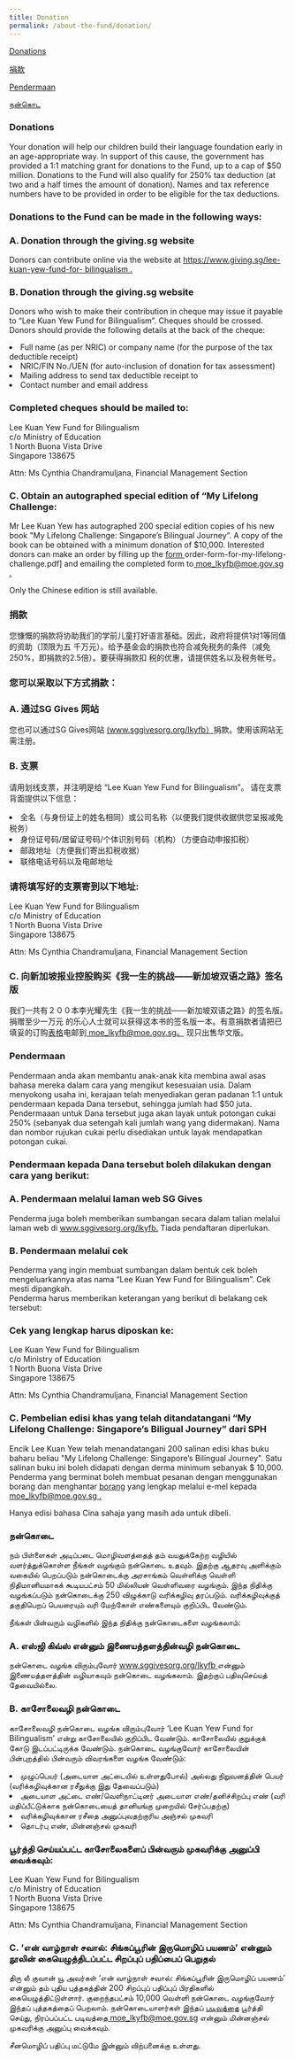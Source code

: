 ```yaml
---
title: Donation
permalink: /about-the-fund/donation/
---
```


<p><a href="#Donations">Donations</a></p>
<p><a href="#捐款">捐款</a></p>
<p><a href="#Pendermaan">Pendermaan</a></p>
<p><a href="#நன்கொட">நன்கொட</a></p>

<h3 id="Donations">Donations</h3>
<html>
<body>
  <p>Your donation will help our children build their language foundation early in an age-appropriate way.
In support of this cause, the government has provided a 1:1 matching grant for donations to the
Fund, up to a cap of $50 million. Donations to the Fund will also qualify for 250% tax deduction (at
two and a half times the amount of donation). Names and tax reference numbers have to be
provided in order to be eligible for the tax deductions.</p>
  <h3>Donations to the Fund can be made in the following ways:</h3>
  <h3>A. Donation through the giving.sg website</h3>
  <p>Donors can contribute online via the website at <a href="https://www.giving.sg/lee-kuan-yew-fund-for-
bilingualism .">https://www.giving.sg/lee-kuan-yew-fund-for-
bilingualism .</a></p>
  <h3>B. Donation through the giving.sg website</h3>
  <p>Donors who wish to make their contribution in cheque may issue it payable to “Lee Kuan Yew Fund
for Bilingualism”. Cheques should be crossed.  Donors should provide the following details at the
back of the cheque:
    <li>Full name (as per NRIC) or company name (for the purpose of the tax deductible receipt)</li>
   <li>NRIC/FIN No./UEN (for auto-inclusion of donation for tax assessment)</li>
   <li>Mailing address to send tax deductible receipt to</li>
   <li>Contact number and email address</li>
  </p>
  <h3>Completed cheques should be mailed to:</h3>
  Lee Kuan Yew Fund for Bilingualism <br/>
  c/o Ministry of Education  <br/>
  1 North Buona Vista Drive  <br/>
  Singapore 138675 <br/>
  <p>Attn: Ms Cynthia Chandramuljana, Financial Management Section</p>
  <h3>C. Obtain an autographed special edition of “My Lifelong Challenge:</h3>
  <p>Mr Lee Kuan Yew has autographed 200 special edition copies of his new book &quot;My Lifelong
Challenge: Singapore’s Bilingual Journey”. A copy of the book can be obtained with a minimum donation of $10,000. Interested donors can make an order by filling up the <a href="form ">form </a>order-form-for-my-lifelong-challenge.pdf] and emailing the completed form to<a href="mailto:moe_lkyfb@moe.gov.sg "> moe_lkyfb@moe.gov.sg .</a></p>
  <p>Only the Chinese edition is still available.</p>
  <h3 id="捐款">捐款</h3>
  <p>您慷慨的捐款将协助我们的学前儿童打好语言基础。因此，政府将提供1对1等同值的资助（顶限为五
千万元）。给予基金会的捐款也符合减免税务的条件（减免250%，即捐款的2.5倍）。要获得捐款扣
税的优惠，请提供姓名以及税务帐号。</p>
  <h3>您可以采取以下方式捐款：</h3>
  <h3>A. 通过SG Gives 网站</h3>
  <p>您也可以通过SG Gives网站 <a href="www.sggivesorg.org/lkyfb">(www.sggivesorg.org/lkyfb）</a>捐款。使用该网站无需注册。</p>
  <h3>B. 支票</h3>
  <p>请用划线支票，并注明是给 “Lee Kuan Yew Fund for Bilingualism”。
请在支票背面提供以下信息：
    <li>全名（与身份证上的姓名相同）或公司名称（以便我们提供收据供您呈报减免税务）</li>
  <li>身份证号码/居留证号码/个体识别号码（机构）（方便自动申报扣税）</li>
     <li>邮政地址（方便我们寄出扣税收据）</li>
  <li>联络电话号码以及电邮地址</li>
  </p>
  <h3>请将填写好的支票寄到以下地址:</h3>
  Lee Kuan Yew Fund for Bilingualism <br/>
  c/o Ministry of Education  <br/>
  1 North Buona Vista Drive  <br/>
  Singapore 138675 <br/>
  <p>Attn: Ms Cynthia Chandramuljana, Financial Management Section</p>
   <h3>C. 向新加坡报业控股购买《我一生的挑战——新加坡双语之路》签名版</h3>
  <p>我们一共有２００本李光耀先生《我一生的挑战——新加坡双语之路》的签名版。捐赠至少一万元
    的乐心人士就可以获得这本书的签名版一本。有意捐款者请把已填妥的订购<a href="表格">表格</a>电邮到<a href="moe_lkyfb@moe.gov.sg">
    moe_lkyfb@moe.gov.sg。</a> 现只出售华文版。</p>
  <h3 id="Pendermaan">Pendermaan</h3>
  <p>Pendermaan anda akan membantu anak-anak kita membina awal asas bahasa mereka dalam cara
yang mengikut kesesuaian usia. Dalam menyokong usaha ini, kerajaan telah menyediakan geran
padanan 1:1 untuk pendermaan kepada Dana tersebut, sehingga jumlah had $50 juta.
Pendermaaan untuk Dana tersebut juga akan layak untuk potongan cukai 250% (sebanyak dua
setengah kali jumlah wang yang didermakan). Nama dan nombor rujukan cukai perlu disediakan
untuk layak mendapatkan potongan cukai.</p>
  <h3>Pendermaan kepada Dana tersebut boleh dilakukan dengan cara yang berikut:</h3>
  <h3>A. Pendermaan melalui laman web SG Gives</h3>
  <p>Penderma juga boleh memberikan sumbangan secara dalam talian melalui laman web
    di <a href="www.sggivesorg.org/lkyfb">www.sggivesorg.org/lkyfb.</a> Tiada pendaftaran diperlukan.</p>
  <h3>B. Pendermaan melalui cek</h3>
  <p>Penderma yang ingin membuat sumbangan dalam bentuk cek boleh mengeluarkannya atas nama
“Lee Kuan Yew Fund for Bilingualism”. Cek mesti dipangkah.<br/>
Penderma harus memberikan keterangan yang berikut di belakang cek tersebut:</p>
  <h3>Cek yang lengkap harus diposkan ke:</h3>
  Lee Kuan Yew Fund for Bilingualism <br/>
  c/o Ministry of Education  <br/>
  1 North Buona Vista Drive  <br/>
  Singapore 138675 <br/>
  <p>Attn: Ms Cynthia Chandramuljana, Financial Management Section</p>
  <h3>C. Pembelian edisi khas yang telah ditandatangani “My Lifelong Challenge: Singapore’s
Biligual Journey” dari SPH</h3>
  <p>Encik Lee Kuan Yew telah menandatangani 200 salinan edisi khas buku baharu beliau &quot;My
Lifelong Challenge: Singapore’s Bilingual Journey&quot;.  Satu salinan buku ini boleh didapati dengan
derma minimum sebanyak $ 10,000. Penderma yang berminat boleh membuat pesanan dengan
    menggunakan borang dan menghantar <a href="borang">borang</a> yang lengkap  melalui e-mel
kepada <a href="mailto:moe_lkyfb@moe.gov.sg "> moe_lkyfb@moe.gov.sg .</a></p>
  <p>Hanya edisi bahasa Cina sahaja yang masih ada untuk dibeli.</p>
  <h3 id="நன்கொட">நன்கொடை</h3>
  <p>நம் பிள்ளைகள் அடிப்படை மொழிவளத்தைத் தம் வயதுக்கேற்ற வழியில் வளர்த்துக்கொள்ள நீங்கள்
வழங்கும் நன்கொடை உதவும். இதற்கு ஆதரவு அளிக்கும் வகையில் பெறப்படும் நன்கொடைக்கு
அரசாங்கம் வெள்ளிக்கு வெள்ளி நிதிமானியமாகக் கூடியபட்சம் 50 மில்லியன் வெள்ளிவரை வழங்கும்.
இந்த நிதிக்கு வழங்கப்படும் நன்கொடைக்கு 250 விழுக்காடு வரிக்கழிவு தரப்படும். வரிக்கழிவுக்குத்
தகுதிபெறப் பெயரையும் வரி மேற்கோள் எண்களையும் குறிப்பிட வேண்டும்.</p>
  <p>நீங்கள் பின்வரும் வழிகளில் இந்த நிதிக்கு நன்கொடைகளை வழங்கலாம்:</p>
  <h3>A. எஸ்ஜி கிவ்ஸ் என்னும் இணையத்தளத்தின்வழி நன்கொடை</h3>
  <p>நன்கொடை வழங்க விரும்புவோர் <a href="www.sggivesorg.org/lkyfb">www.sggivesorg.org/lkyfb </a>என்னும் இணையத்தளத்தின் வழியாகவும் நன்கொடை வழங்கலாம். இதற்குப் பதிவுசெய்யத் தேவையில்லை.</p>
  <h3>B. காசோலைவழி நன்கொடை</h3>
  <p>காசோலைவழி நன்கொடை வழங்க விரும்புவோர் ‘Lee Kuan Yew Fund for Bilingualism’ என்று
காசோலையில் குறிப்பிட வேண்டும். காசோலையில் குறுக்குக் கோடு இடப்பட்டிருக்க வேண்டும்.
நன்கொடை வழங்குவோர் காசோலையின் பின்புறத்தில் பின்வரும் விவரங்களை வழங்க வேண்டும்:
    <li>முழுப்பெயர் (அடையாள அட்டையில் உள்ளதுபோல்) அல்லது நிறுவனத்தின் பெயர்
(வரிக்கழிவுக்கான ரசீதுக்கு இது தேவைப்படும்)</li>
     <li>அடையாள அட்டை எண்/வெளிநாட்டினர் அடையாள எண்/தனிச்சிறப்பு எண் (வரி மதிப்பீட்டுக்காக
நன்கொடையைத் தானியங்கு முறையில் சேர்ப்பதற்கு)</li>
     <li>வரிக்கழிவுக்கான ரசீதை அனுப்புவதற்குரிய அஞ்சல் முகவரி</li>
    <li>தொடர்பு எண், மின்னஞ்சல் முகவரி</li>
  </p>
  <h3>பூர்த்தி செய்யப்பட்ட காசோலைகளைப் பின்வரும் முகவரிக்கு அனுப்பி வைக்கவும்:</h3>
  Lee Kuan Yew Fund for Bilingualism <br/>
  c/o Ministry of Education  <br/>
  1 North Buona Vista Drive  <br/>
  Singapore 138675 <br/>
  <p>Attn: Ms Cynthia Chandramuljana, Financial Management Section</p>
  <h3>C. ‘என் வாழ்நாள் சவால்: சிங்கப்பூரின் இருமொழிப் பயணம்’ என்னும் நூலின் கையெழுத்திடப்பட்ட
சிறப்புப் பதிப்பைப் பெறுதல்</h3>
  <p>திரு லீ குவான் யூ அவர்கள் ‘என் வாழ்நாள் சவால்: சிங்கப்பூரின் இருமொழிப் பயணம்’ என்னும் தம் புதிய
புத்தகத்தின் 200 சிறப்புப் பதிப்புப் பிரதிகளில் கையெழுத்திட்டுள்ளார். குறைந்தபட்சம் 10,000 வெள்ளி
நன்கொடை வழங்குவோர் இந்தப் புத்தகத்தைப் பெறலாம். நன்கொடையாளர்கள் இந்தப்
<a href="படிவத்தை">படிவத்தை</a> பூர்த்தி செய்து, நிரப்பப்பட்ட படிவத்தை<a href="mailto:moe_lkyfb@moe.gov.sg "> moe_lkyfb@moe.gov.sg</a> என்னும் மின்னஞ்சல்
முகவரிக்கு அனுப்பு வைக்கவும்.</p>
  <p>சீனமொழிப் பதிப்பு மட்டுமே இன்னும் விற்பனைக்கு உள்ளது.</p>
  
  
